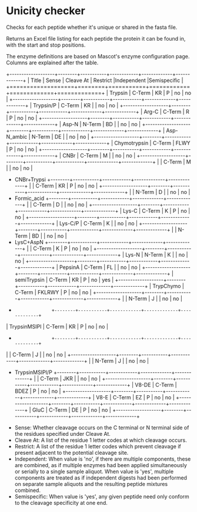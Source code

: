 # Unicity checker

Checks for each peptide whether it's unique or shared in the fasta file.

Returns an Excel file listing for each peptide the protein it can be found in, with the start and stop positions.

The enzyme definitions are based on Mascot's enzyme configuration page. Columns are explained after the table.

+-------------------+--------+-----------+------------+-------------+-------------+
| Title             | Sense  | Cleave At | Restrict   |Independent  |Semispecific |
+===================+========+===========+============+=============+=============+
| Trypsin           | C-Term | KR        | P          | no          | no          |
+-------------------+--------+-----------+------------+-------------+-------------+
| Trypsin/P         | C-Term | KR        |            | no          | no          |
+-------------------+--------+-----------+------------+-------------+-------------+
| Arg-C             | C-Term | R         | P          | no          | no          |
+-------------------+--------+-----------+------------+-------------+-------------+
| Asp-N             | N-Term | BD        |            | no          | no          |
+-------------------+--------+-----------+------------+-------------+-------------+
| Asp-N_ambic       | N-Term | DE        |            | no          | no          |
+-------------------+--------+-----------+------------+-------------+-------------+
| Chymotrypsin      | C-Term | FLWY      | P          | no          | no          |
+-------------------+--------+-----------+------------+-------------+-------------+
| CNBr              | C-Term | M         |            | no          | no          |
+-------------------+--------+-----------+------------+-------------+-------------+
|                   | C-Term | M         |            | no          | no          |
+ CNBr+Trypsi       +--------+-----------+------------+-------------+-------------+
|                   | C-Term | KR        | P          | no          | no          |
+-------------------+--------+-----------+------------+-------------+-------------+
|                   | N-Term | D         |            | no          | no          |
+ Formic_acid       +--------+-----------+------------+-------------+-------------+
|                   | C-Term | D         |            | no          | no          |
+-------------------+--------+-----------+------------+-------------+-------------+
| Lys-C             | C-Term | K         | P          | no          | no          |
+-------------------+--------+-----------+------------+-------------+-------------+
| Lys-C/P           | C-Term | K         |            | no          | no          |
+-------------------+--------+-----------+------------+-------------+-------------+
|                   | N-Term | BD        |            | no          | no          |
+ LysC+AspN         +--------+-----------+------------+-------------+-------------+
|                   | C-Term | K         | P          | no          | no          |
+-------------------+--------+-----------+------------+-------------+-------------+
| Lys-N             | N-Term | K         |            | no          | no          |
+-------------------+--------+-----------+------------+-------------+-------------+
| PepsinA           | C-Term | FL        |            | no          | no          |
+-------------------+--------+-----------+------------+-------------+-------------+
| semiTrypsin       | C-Term | KR        | P          | no          | yes         |
+-------------------+--------+-----------+------------+-------------+-------------+
| TrypChymo         | C-Term | FKLRWY    | P          | no          | no          |
+-------------------+--------+-----------+------------+-------------+-------------+
|                   | N-Term | J         |            | no          | no          |
+                   +--------+-----------+------------+-------------+-------------+
| TrypsinMSIPI      | C-Term | KR        | P          | no          | no          |
+                   +--------+-----------+------------+-------------+-------------+
|                   | C-Term | J         |            | no          | no          |
+-------------------+--------+-----------+------------+-------------+-------------+
|                   | N-Term | J         |            | no          | no          |
+ TrypsinMSIPI/P    +--------+-----------+------------+-------------+-------------+
|                   | C-Term | JKR       |            | no          | no          |
+-------------------+--------+-----------+------------+-------------+-------------+
| V8-DE             | C-Term | BDEZ      | P          | no          | no          |
+-------------------+--------+-----------+------------+-------------+-------------+
| V8-E              | C-Term | EZ        | P          | no          | no          |
+-------------------+--------+-----------+------------+-------------+-------------+
| GluC              | C-Term | DE        | P          | no          | no          |
+-------------------+--------+-----------+------------+-------------+-------------+

* Sense: Whether cleavage occurs on the C terminal or N terminal side of the residues specified under Cleave At.
* Cleave At: A list of the residue 1 letter codes at which cleavage occurs.
* Restrict: A list of the residue 1 letter codes which prevent cleavage if present adjacent to the potential cleavage site.
* Independent: When value is 'no', if there are multiple components, these are combined, as if multiple enzymes had been applied simultaneously or serially to a single sample aliquot. When value is 'yes', multiple components are treated as if independent digests had been performed on separate sample aliquots and the resulting peptide mixtures combined.
* Semispecific: When value is 'yes', any given peptide need only conform to the cleavage specificity at one end.


